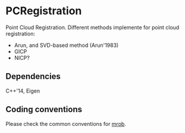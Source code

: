 # PCRegistration
Point Cloud Registration. Different methods implemente for point cloud registration:
* Arun, and SVD-based method (Arun'1983)
* GICP
* NICP?


## Dependencies
C++'14, Eigen



## Coding conventions
Please check the common conventions for [mrob](https://cdise-bitbucket.skoltech.ru/projects/MR/repos/mrob/browse).

